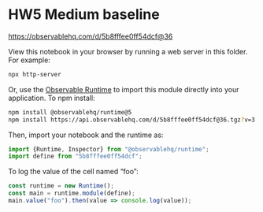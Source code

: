# HW5 Medium baseline

https://observablehq.com/d/5b8fffee0ff54dcf@36

View this notebook in your browser by running a web server in this folder. For
example:

~~~sh
npx http-server
~~~

Or, use the [Observable Runtime](https://github.com/observablehq/runtime) to
import this module directly into your application. To npm install:

~~~sh
npm install @observablehq/runtime@5
npm install https://api.observablehq.com/d/5b8fffee0ff54dcf@36.tgz?v=3
~~~

Then, import your notebook and the runtime as:

~~~js
import {Runtime, Inspector} from "@observablehq/runtime";
import define from "5b8fffee0ff54dcf";
~~~

To log the value of the cell named “foo”:

~~~js
const runtime = new Runtime();
const main = runtime.module(define);
main.value("foo").then(value => console.log(value));
~~~
